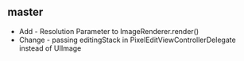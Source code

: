 ## master

* Add - Resolution Parameter to ImageRenderer.render()
* Change - passing editingStack in PixelEditViewControllerDelegate instead of UIImage
